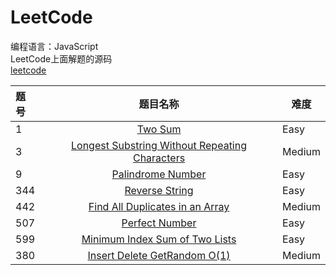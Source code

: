 # LeetCode<br>
编程语言：JavaScript<br>
LeetCode上面解题的源码<br>
[leetcode](https://leetcode.com/tokenyangforever/)

题号  | 题目名称 | 难度
:--- | :------:| ---
1    | [Two Sum](https://leetcode.com/problems/two-sum/tabs/description)     | Easy
3    | [Longest Substring Without Repeating Characters](https://leetcode.com/problems/longest-substring-without-repeating-characters/tabs/description)     | Medium
9    | [Palindrome Number](https://leetcode.com/problems/palindrome-number/tabs/description)     | Easy
344  | [Reverse String](https://leetcode.com/problems/reverse-string/tabs/description) | Easy
442  | [Find All Duplicates in an Array](https://leetcode.com/problems/find-all-duplicates-in-an-array/tabs/description) | Medium
507  | [Perfect Number](https://leetcode.com/problems/perfect-number/tabs/description) | Easy
599  | [Minimum Index Sum of Two Lists]() | Easy
380  | [Insert Delete GetRandom O(1)](https://leetcode.com/problems/insert-delete-getrandom-o1/tabs/submissions/1/)  | Medium
